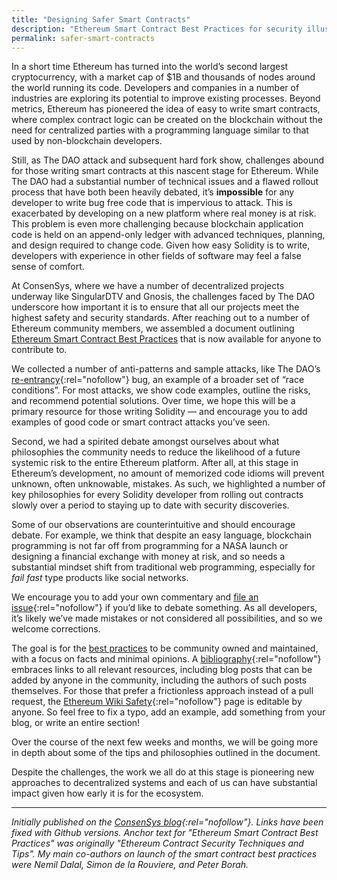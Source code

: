 ```yaml
---
title: "Designing Safer Smart Contracts"
description: "Ethereum Smart Contract Best Practices for security illustrate anti-patterns, attacks, recommended solutions, and philosophy to protect against new, undiscovered attacks."
permalink: safer-smart-contracts
---
```


In a short time Ethereum has turned into the world’s second largest cryptocurrency, with a market cap of $1B and thousands of nodes around the world running its code. Developers and companies in a number of industries are exploring its potential to improve existing processes. Beyond metrics, Ethereum has pioneered the idea of easy to write smart contracts, where complex contract logic can be created on the blockchain without the need for centralized parties with a programming language similar to that used by non-blockchain developers.

Still, as The DAO attack and subsequent hard fork show, challenges abound for those writing smart contracts at this nascent stage for Ethereum. While The DAO had a substantial number of technical issues and a flawed rollout process that have both been heavily debated, it’s  **impossible**  for any developer to write bug free code that is impervious to attack. This is exacerbated by developing on a new platform where real money is at risk. This problem is even more challenging because blockchain application code is held on an append-only ledger with advanced techniques, planning, and design required to change code. Given how easy Solidity is to write, developers with experience in other fields of software may feel a false sense of comfort.

At ConsenSys, where we have a number of decentralized projects underway like SingularDTV and Gnosis, the challenges faced by The DAO underscore how important it is to ensure that all our projects meet the highest safety and security standards. After reaching out to a number of Ethereum community members, we assembled a document outlining  [Ethereum Smart Contract Best Practices](https://github.com/ConsenSys/smart-contract-best-practices)  that is now available for anyone to contribute to.

We collected a number of anti-patterns and sample attacks, like The DAO’s  [re-entrancy](https://github.com/ConsenSys/smart-contract-best-practices/blob/c5fca3b6f137ad8c294e4767c5f9bb24ec186154/docs/attacks/reentrancy.md){:rel="nofollow"} bug, an example of a broader set of “race conditions”. For most attacks, we show code examples, outline the risks, and recommend potential solutions. Over time, we hope this will be a primary resource for those writing Solidity — and encourage you to add examples of good code or smart contract attacks you’ve seen.

Second, we had a spirited debate amongst ourselves about what philosophies the community needs to reduce the likelihood of a future systemic risk to the entire Ethereum platform. After all, at this stage in Ethereum’s development, no amount of memorized code idioms will prevent unknown, often unknowable, mistakes. As such, we highlighted a number of key philosophies for every Solidity developer from rolling out contracts slowly over a period to staying up to date with security discoveries.

Some of our observations are counterintuitive and should encourage debate. For example, we think that despite an easy language, blockchain programming is not far off from programming for a NASA launch or designing a financial exchange with money at risk, and so needs a substantial mindset shift from traditional web programming, especially for  _fail fast_  type products like social networks.

We encourage you to add your own commentary and  [file an issue](https://github.com/ConsenSys/smart-contract-best-practices/issues){:rel="nofollow"}  if you’d like to debate something. As all developers, it’s likely we’ve made mistakes or not considered all possibilities, and so we welcome corrections.

The goal is for the  [best practices](https://github.com/ConsenSys/smart-contract-best-practices)  to be community owned and maintained, with a focus on facts and minimal opinions. A  [bibliography](https://github.com/ConsenSys/smart-contract-best-practices/blob/7ecf3b31440718512066eb660d8d04010041196d/docs/bibliography.md){:rel="nofollow"}  embraces links to all relevant resources, including blog posts that can be added by anyone in the community, including the authors of such posts themselves. For those that prefer a frictionless approach instead of a pull request, the  [Ethereum Wiki Safety](https://github.com/ethereum/wiki/wiki/Safety/2a579c1668d57fe63faee895a1b3e80d2e3eceba){:rel="nofollow"}  page is editable by anyone. So feel free to fix a typo, add an example, add something from your blog, or write an entire section!

Over the course of the next few weeks and months, we will be going more in depth about some of the tips and philosophies outlined in the document.

Despite the challenges, the work we all do at this stage is pioneering new approaches to decentralized systems and each of us can have substantial impact given how early it is for the ecosystem.
* * *
_Initially published on the [ConsenSys blog](https://media.consensys.net/designing-safer-smart-contracts-d8389ba10d81){:rel="nofollow"}. Links have been fixed with Github versions. Anchor text for "Ethereum Smart Contract Best Practices" was originally "Ethereum Contract Security Techniques and Tips". My main co-authors on launch of the smart contract best practices were Nemil Dalal, Simon de la Rouviere, and Peter Borah._
